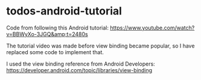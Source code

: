 # todos-android-tutorial
Code from following this Android tutorial: https://www.youtube.com/watch?v=BBWyXo-3JGQ&amp;t=2480s

The tutorial video was made before view binding became popular, so I have replaced some code
to implement that.

I used the view binding reference from Android Developers: https://developer.android.com/topic/libraries/view-binding

